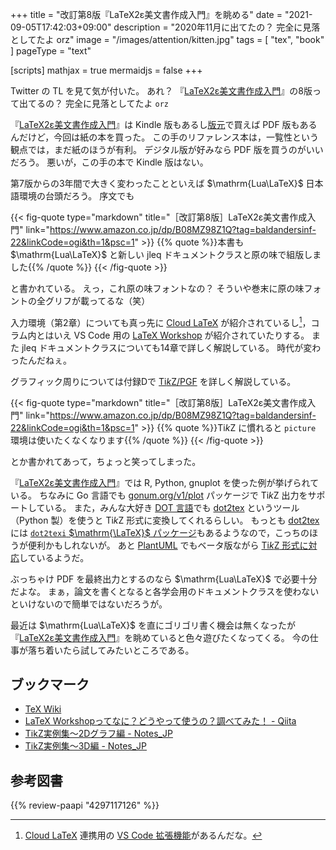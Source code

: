 +++
title = "改訂第8版『LaTeX2ε美文書作成入門』を眺める"
date =  "2021-09-05T17:42:03+09:00"
description = "2020年11月に出てたの？ 完全に見落としてたよ orz"
image = "/images/attention/kitten.jpg"
tags = [ "tex", "book" ]
pageType = "text"

[scripts]
  mathjax = true
  mermaidjs = false
+++

Twitter の TL を見て気が付いた。
あれ？ 『[LaTeX2ε美文書作成入門]』の8版って出てるの？ 完全に見落としてたよ `orz`

『[LaTeX2ε美文書作成入門]』は Kindle 版もあるし[版元]で買えば PDF 版もあるんだけど，今回は紙の本を買った。
この手のリファレンス本は，一覧性という観点では，まだ紙のほうが有利。
デジタル版が好みなら PDF 版を買うのがいいだろう。
悪いが，この手の本で Kindle 版はない。

第7版からの3年間で大きく変わったことといえば $\mathrm{Lua\LaTeX}$ 日本語環境の台頭だろう。
序文でも

{{< fig-quote type="markdown" title="［改訂第8版］LaTeX2ε美文書作成入門" link="https://www.amazon.co.jp/dp/B08MZ98Z1Q?tag=baldandersinf-22&linkCode=ogi&th=1&psc=1" >}}
{{% quote %}}本書も $\mathrm{Lua\LaTeX}$ と新しい jleq ドキュメントクラスと原の味で組版しました{{% /quote %}}
{{< /fig-quote >}}

と書かれている。
えっ，これ原の味フォントなの？ そういや巻末に原の味フォントの全グリフが載ってるな（笑）

入力環境（第2章）についても真っ先に [Cloud LaTeX] が紹介されているし[^clatex1]，コラム内とはいえ VS Code 用の [LaTeX Workshop](https://marketplace.visualstudio.com/items?itemName=James-Yu.latex-workshop "LaTeX Workshop - Visual Studio Marketplace") が紹介されていたりする。
また jleq ドキュメントクラスについても14章で詳しく解説している。
時代が変わったんだねぇ。

[^clatex1]: [Cloud LaTeX] 連携用の [VS Code 拡張機能](https://marketplace.visualstudio.com/items?itemName=cloudlatex.cloudlatex "Cloud LaTeX - Visual Studio Marketplace")があるんだな。

グラフィック周りについては付録Dで [$\mathrm{Ti}k\mathrm{Z}$/PGF][TikZ] を詳しく解説している。

{{< fig-quote type="markdown" title="［改訂第8版］LaTeX2ε美文書作成入門" link="https://www.amazon.co.jp/dp/B08MZ98Z1Q?tag=baldandersinf-22&linkCode=ogi&th=1&psc=1" >}}
{{% quote %}}$\mathrm{Ti}k\mathrm{Z}$ に慣れると `picture` 環境は使いたくなくなります{{% /quote %}}
{{< /fig-quote >}}

とか書かれてあって，ちょっと笑ってしまった。

『[LaTeX2ε美文書作成入門]』では R, Python, gnuplot を使った例が挙げられている。
ちなみに Go 言語でも [gonum.org/v1/plot](https://github.com/gonum/plot "gonum/plot: A repository for plotting and visualizing data") パッケージで $\mathrm{Ti}k\mathrm{Z}$ 出力をサポートしている。
また，みんな大好き [DOT 言語](https://graphviz.org/doc/info/lang.html "DOT Language | Graphviz")でも [dot2tex] というツール（Python 製）を使うと $\mathrm{Ti}k\mathrm{Z}$ 形式に変換してくれるらしい。
もっとも [dot2tex] には [`dot2texi` $\mathrm{\LaTeX}$ パッケージ](https://dot2tex.readthedocs.io/en/latest/tipsandtricks.html#the-dot2texi-latex-package)もあるようなので，こっちのほうが便利かもしれないが。
あと [PlantUML](https://plantuml.com/ "Open-source tool that uses simple textual descriptions to draw beautiful UML diagrams.") でもベータ版ながら [$\mathrm{Ti}k\mathrm{Z}$ 形式に対応](https://plantuml.com/ja/latex)しているようだ。

ぶっちゃけ PDF を最終出力とするのなら $\mathrm{Lua\LaTeX}$ で必要十分だよな。
まぁ，論文を書くとなると各学会用のドキュメントクラスを使わないといけないので簡単ではないだろうが。

最近は $\mathrm{Lua\LaTeX}$ を直にゴリゴリ書く機会は無くなったが『[LaTeX2ε美文書作成入門]』を眺めていると色々遊びたくなってくる。
今の仕事が落ち着いたら試してみたいところである。

[LaTeX2ε美文書作成入門]: https://www.amazon.co.jp/dp/4297117126?tag=baldandersinf-22&linkCode=ogi&th=1&psc=1 "[改訂第8版]LaTeX2ε美文書作成入門 | 奥村晴彦, 黒木裕介 |本 | 通販 | Amazon"
[版元]: https://gihyo.jp/book/2020/978-4-297-11712-2 "［改訂第8版］LaTeX2ε美文書作成入門：書籍案内｜技術評論社"
[Cloud LaTeX]: https://cloudlatex.io/ "Cloud LaTeX | Build your own LaTeX environment, in seconds"
[TikZ]: https://github.com/pgf-tikz "pgf-tikz"
[dot2tex]: https://dot2tex.readthedocs.io/ "dot2tex - A Graphviz to LaTeX converter — dot2tex 2.11.3 documentation"

## ブックマーク

- [TeX Wiki](https://texwiki.texjp.org/)
- [LaTeX Workshopってなに？どうやって使うの？調べてみた！ - Qiita](https://qiita.com/moinslut/items/bc1d1b1e13cb38377406)
- [TikZ実例集〜2Dグラフ編 - Notes_JP](https://www.mynote-jp.com/entry/TikZ-examples-2D-graph)
- [TikZ実例集〜3D編 - Notes_JP](https://www.mynote-jp.com/entry/TikZ-examples)

## 参考図書

{{% review-paapi "4297117126" %}} <!-- LaTeX2ε美文書作成入門 -->
